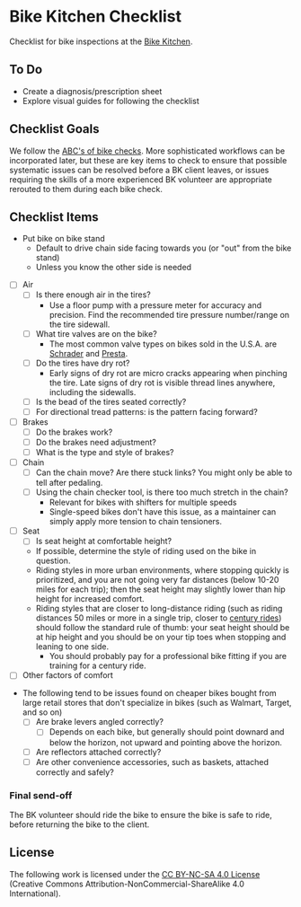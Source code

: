 # Bike Kitchen Checklist
Checklist for bike inspections at the [Bike Kitchen](https://biketothesea.org/bk/).

## To Do
* Create a diagnosis/prescription sheet
* Explore visual guides for following the checklist

## Checklist Goals
We follow the [ABC's of bike checks](https://bikeleague.org/videos/basic-bike-check/).
More sophisticated workflows can be incorporated later, but these are key items
to check to ensure that possible systematic issues can be resolved before a BK
client leaves, or issues requiring the skills of a more experienced BK volunteer
are appropriate rerouted to them during each bike check.

## Checklist Items

* Put bike on bike stand
    * Default to drive chain side facing towards you (or "out" from the bike stand)
    * Unless you know the other side is needed
* [ ] Air
    * [ ] Is there enough air in the tires?
        * Use a floor pump with a pressure meter for accuracy and precision.  Find the recommended tire pressure number/range on the tire sidewall.
    * [ ] What tire valves are on the bike?
        * The most common valve types on bikes sold in the U.S.A. are [Schrader](https://en.wikipedia.org/wiki/Schrader_valve) and [Presta](https://en.wikipedia.org/wiki/Presta_valve).
    * [ ] Do the tires have dry rot?
        * Early signs of dry rot are micro cracks appearing when pinching the tire.  Late signs of dry rot is visible thread lines anywhere, including the sidewalls.
    * [ ] Is the bead of the tires seated correctly?
    * [ ] For directional tread patterns: is the pattern facing forward?
* [ ] Brakes
    * [ ] Do the brakes work?
    * [ ] Do the brakes need adjustment?
    * [ ] What is the type and style of brakes?
* [ ] Chain
    * [ ] Can the chain move?  Are there stuck links?  You might only be able to tell after pedaling.
    * [ ] Using the chain checker tool, is there too much stretch in the chain?
        * Relevant for bikes with shifters for multiple speeds
        * Single-speed bikes don't have this issue, as a maintainer can simply apply more tension to chain tensioners.
* [ ] Seat
    * [ ] Is seat height at comfortable height?
    * If possible, determine the style of riding used on the bike in question.
    * Riding styles in more urban environments, where stopping quickly is prioritized, and you are not going very far distances (below 10-20 miles for each trip); then the seat height may slightly lower than hip height for increased comfort.
    * Riding styles that are closer to long-distance riding (such as riding distances 50 miles or more in a single trip, closer to [century rides](https://en.wikipedia.org/wiki/Century_ride)) should follow the standard rule of thumb: your seat height should be at hip height and you should be on your tip toes when stopping and leaning to one side.
        * You should probably pay for a professional bike fitting if you are training for a century ride.
* [ ] Other factors of comfort
* The following tend to be issues found on cheaper bikes bought from large retail stores that don't specialize in bikes (such as Walmart, Target, and so on)
    * [ ] Are brake levers angled correctly?
        * [ ] Depends on each bike, but generally should point downard and below the horizon, not upward and pointing above the horizon.
    * [ ] Are reflectors attached correctly?
    * [ ] Are other convenience accessories, such as baskets, attached correctly and safely?

### Final send-off
The BK volunteer should ride the bike to ensure the bike is safe to ride, before
returning the bike to the client.

## License
The following work is licensed under the [CC BY-NC-SA 4.0 License](https://creativecommons.org/licenses/by-nc-sa/4.0/deed.en)
(Creative Commons Attribution-NonCommercial-ShareAlike 4.0 International).

